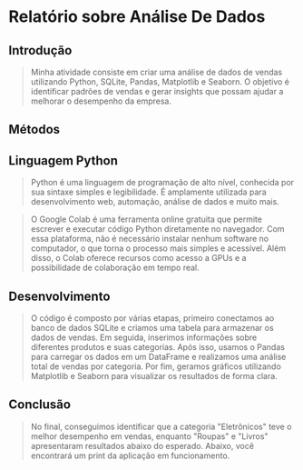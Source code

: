 # Relatório sobre Análise De Dados

## Introdução

> Minha atividade consiste em criar uma análise de dados de vendas utilizando Python, SQLite, Pandas, Matplotlib e Seaborn. O objetivo é identificar padrões de vendas e gerar insights que possam ajudar a melhorar o desempenho da empresa.

## Métodos

## Linguagem Python

> Python é uma linguagem de programação de alto nível, conhecida por sua sintaxe 
simples e legibilidade. É amplamente utilizada para desenvolvimento web, 
automação, análise de dados e muito mais.

> O Google Colab é uma ferramenta online gratuita que permite escrever e executar código Python diretamente no navegador. Com essa plataforma, não é necessário instalar nenhum software no computador, o que torna o processo mais simples e acessível. Além disso, o Colab oferece recursos como acesso a GPUs e a possibilidade de colaboração em tempo real.

## Desenvolvimento

> O código é composto por várias etapas, primeiro conectamos ao banco de dados SQLite e criamos uma tabela para armazenar os dados de vendas. Em seguida, inserimos informações sobre diferentes produtos e suas categorias. Após isso, usamos o Pandas para carregar os dados em um DataFrame e realizamos uma análise total de vendas por categoria. Por fim, geramos gráficos utilizando Matplotlib e Seaborn para visualizar os resultados de forma clara.

## Conclusão

> No final, conseguimos identificar que a categoria "Eletrônicos" teve o melhor desempenho em vendas, enquanto "Roupas" e "Livros" apresentaram resultados abaixo do esperado. Abaixo, você encontrará um print da aplicação em funcionamento.